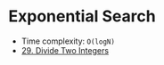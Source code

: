 # Exponential Search

- Time complexity: `O(logN)`
- [29. Divide Two Integers](https://leetcode.com/problems/divide-two-integers/)